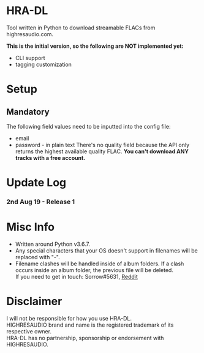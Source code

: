# HRA-DL
Tool written in Python to download streamable FLACs from highresaudio.com.

**This is the initial version, so the following are NOT implemented yet:**
- CLI support    
- tagging customization    

# Setup
## Mandatory ##
The following field values need to be inputted into the config file:
- email
- password - in plain text
There's no quality field because the API only returns the highest available quality FLAC.
**You can't download ANY tracks with a free account.**

# Update Log #
### 2nd Aug 19 - Release 1 ###

# Misc Info
- Written around Python v3.6.7.      
- Any special characters that your OS doesn't support in filenames will be replaced with "-".    
- Filename clashes will be handled inside of album folders. If a clash occurs inside an album folder, the previous file will be deleted.     
If you need to get in touch: Sorrow#5631, [Reddit](https://www.reddit.com/user/Sorrow446)

# Disclaimer
I will not be responsible for how you use HRA-DL.    
HIGHRESAUDIO brand and name is the registered trademark of its respective owner.    
HRA-DL has no partnership, sponsorship or endorsement with HIGHRESAUDIO.    
